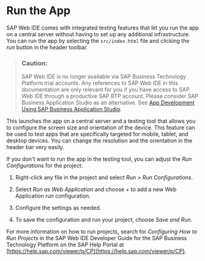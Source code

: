<!-- loio745424aed0154817a5c7317b0270b833 -->

# Run the App

SAP Web IDE comes with integrated testing features that let you run the app on a central server without having to set up any additional infrastructure. You can run the app by selecting the `src/index.html` file and clicking the *run* button in the header toolbar.

> ### Caution:  
> SAP Web IDE is no longer available via SAP Business Technology Platform trial accounts. Any references to SAP Web IDE in this documentation are only relevant for you if you have access to SAP Web IDE through a productive SAP BTP account. Please consider SAP Business Application Studio as an alternative. See [App Development Using SAP Business Application Studio](app-development-using-sap-business-application-studio-6bbad66.md).

This launches the app on a central server and a testing tool that allows you to configure the screen size and orientation of the device. This feature can be used to test apps that are specifically targeted for mobile, tablet, and desktop devices. You can change the resolution and the orientation in the header bar very easily.

If you don't want to run the app in the testing tool, you can adjust the *Run Configurations* for the project:

1.  Right-click any file in the project and select *Run* \> *Run Configurations*.

2.  Select *Run as Web Application* and choose + to add a new Web Application run configuration.

3.  Configure the settings as needed.
4.  To save the configuration and run your project, choose *Save and Run*.


For more information on how to run projects, search for *Configuring How to Run Projects* in the SAP Web IDE Developer Guide for the SAP Business Technology Platform on the SAP Help Portal at [https://help.sap.com/viewer/p/CP](https://help.sap.com/viewer/p/CP).

